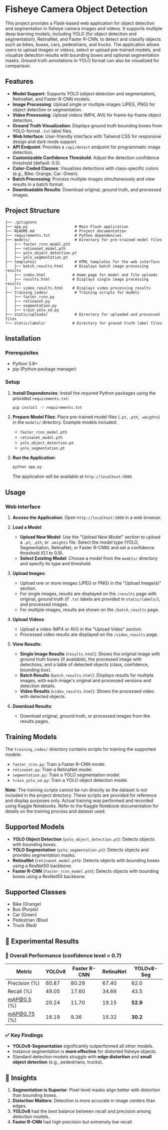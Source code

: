 # Fisheye Camera Object Detection

This project provides a Flask-based web application for object detection and segmentation in fisheye camera images and videos. It supports multiple deep learning models, including YOLO (for object detection and segmentation), RetinaNet, and Faster R-CNN, to detect and classify objects such as bikes, buses, cars, pedestrians, and trucks. The application allows users to upload images or videos, select or upload pre-trained models, and visualize detection results with bounding boxes and optional segmentation masks. Ground truth annotations in YOLO format can also be visualized for comparison.

## Features

- **Model Support**: Supports YOLO (object detection and segmentation), RetinaNet, and Faster R-CNN models.
- **Image Processing**: Upload single or multiple images (JPEG, PNG) for object detection or segmentation.
- **Video Processing**: Upload videos (MP4, AVI) for frame-by-frame object detection.
- **Ground Truth Visualization**: Displays ground truth bounding boxes from YOLO-format `.txt` label files.
- **Web Interface**: User-friendly interface with Tailwind CSS for responsive design and dark mode support.
- **API Endpoint**: Provides a `/api/detect` endpoint for programmatic image detection.
- **Customizable Confidence Threshold**: Adjust the detection confidence threshold (default: 0.5).
- **Color-Coded Classes**: Visualizes detections with class-specific colors (e.g., Bike: Orange, Car: Green).
- **Batch Processing**: Process multiple images simultaneously and view results in a batch format.
- **Downloadable Results**: Download original, ground truth, and processed images.

## Project Structure

```
├── .gitignore
├── app.py                     # Main Flask application
├── README.md                  # Project documentation
├── requirements.txt           # Python dependencies
├── models/                    # Directory for pre-trained model files
│   ├── faster_rcnn_model.pth
│   ├── retinanet_model.pth
│   ├── yolo_object_detection.pt
│   ├── yolo_segmentation.pt
├── templates/                 # HTML templates for the web interface
│   ├── batch_results.html     # Displays batch image processing results
│   ├── index.html            # Home page for model and file uploads
│   ├── results.html          # Displays single image processing results
│   ├── video_results.html    # Displays video processing results
├── training_codes/            # Training scripts for models
│   ├── faster_rcnn.py
│   ├── retinanet.py
│   ├── segmentation.py
│   ├── train_yolo_od.py
├── static/uploads/            # Directory for uploaded and processed files
└── static/labels/            # Directory for ground truth label files
```

## Installation

### Prerequisites

- Python 3.8+
- pip (Python package manager)

### Setup

1. **Install Dependencies**:
   Install the required Python packages using the provided `requirements.txt`:
   ```bash
   pip install -r requirements.txt
   ```

2. **Prepare Model Files**:
   Place pre-trained model files (`.pt`, `.pth`, `.weights`) in the `models/` directory. Example models included:
   - `faster_rcnn_model.pth`
   - `retinanet_model.pth`
   - `yolo_object_detection.pt`
   - `yolo_segmentation.pt`

3. **Run the Application**:
   ```bash
   python app.py
   ```
   The application will be available at `http://localhost:5000`.

## Usage

### Web Interface

1. **Access the Application**:
   Open `http://localhost:5000` in a web browser.

2. **Load a Model**:
   - **Upload New Model**: Use the "Upload New Model" section to upload a `.pt`, `.pth`, or `.weights` file. Select the model type (YOLO, Segmentation, RetinaNet, or Faster R-CNN) and set a confidence threshold (0.1 to 0.9).
   - **Select Existing Model**: Choose a model from the `models/` directory and specify its type and threshold.

3. **Upload Images**:
   - Upload one or more images (JPEG or PNG) in the "Upload Image(s)" section.
   - For single images, results are displayed on the `/results` page with original, ground truth (if `.txt` labels are provided in `static/labels/`), and processed images.
   - For multiple images, results are shown on the `/batch_results` page.

4. **Upload Videos**:
   - Upload a video (MP4 or AVI) in the "Upload Video" section.
   - Processed video results are displayed on the `/video_results` page.

5. **View Results**:
   - **Single Image Results** (`results.html`): Shows the original image with ground truth boxes (if available), the processed image with detections, and a table of detected objects (class, confidence, bounding box).
   - **Batch Results** (`batch_results.html`): Displays results for multiple images, with each image's original and processed versions and detection details.
   - **Video Results** (`video_results.html`): Shows the processed video with detected objects.

6. **Download Results**:
   - Download original, ground truth, or processed images from the results pages.


## Training Models

The `training_codes/` directory contains scripts for training the supported models:
- `faster_rcnn.py`: Train a Faster R-CNN model.
- `retinanet.py`: Train a RetinaNet model.
- `segmentation.py`: Train a YOLO segmentation model.
- `train_yolo_od.py`: Train a YOLO object detection model.

**Note**: The training scripts cannot be run directly as the dataset is not included in the project directory. These scripts are provided for reference and display purposes only. Actual training was performed and recorded using Kaggle Notebooks. Refer to the Kaggle Notebook documentation for details on the training process and dataset used.

## Supported Models

- **YOLO Object Detection** (`yolo_object_detection.pt`): Detects objects with bounding boxes.
- **YOLO Segmentation** (`yolo_segmentation.pt`): Detects objects and provides segmentation masks.
- **RetinaNet** (`retinanet_model.pth`): Detects objects with bounding boxes using a ResNet50 backbone.
- **Faster R-CNN** (`faster_rcnn_model.pth`): Detects objects with bounding boxes using a ResNet50 backbone.

## Supported Classes

- Bike (Orange)
- Bus (Purple)
- Car (Green)
- Pedestrian (Blue)
- Truck (Red)

## 🧪 Experimental Results

### 🔢 Overall Performance (confidence level = 0.7)

| Metric          | YOLOv8 | Faster R-CNN | RetinaNet | YOLOv8-Seg |
|-----------------|--------|--------------|-----------|------------|
| Precision (%)   | 60.87  | 80.29        | 67.40     | 62.0       |
| Recall (%)      | 49.05  | 17.60        | 34.66     | 43.5       |
| mAP@0.5 (%)     | 20.24  | 11.70        | 19.15     | **52.9**   |
| mAP@0.75 (%)    | 16.19  | 9.36         | 15.32     | **30.2**   |

### ✅ Key Findings
- **YOLOv8-Segmentation** significantly outperformed all other models.
- Instance segmentation is **more effective** for distorted fisheye objects.
- Standard detection models struggle with **edge distortion** and **small object detection** (e.g., pedestrians, trucks).

## 🧠 Insights

1. **Segmentation is Superior**: Pixel-level masks align better with distortion than bounding boxes.
2. **Distortion Matters**: Detection is more accurate in image centers than edges.
3. **YOLOv8** had the best balance between recall and precision among detection models.
4. **Faster R-CNN** had high precision but extremely low recall.
